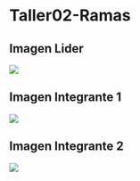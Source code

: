 # Taller02-Ramas

## Imagen Lider
<img src = "resultado1.png">

## Imagen Integrante 1
<img src="resultado2.png">

## Imagen Integrante 2
<img src = "resultado3.png">
